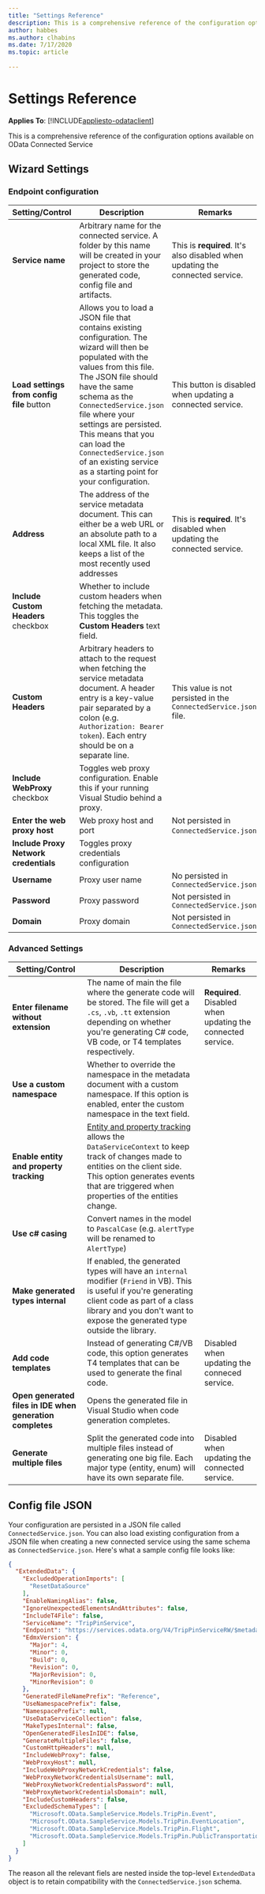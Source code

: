 ```yaml
---
title: "Settings Reference"
description: This is a comprehensive reference of the configuration options available on OData Connected Service.
author: habbes
ms.author: clhabins
ms.date: 7/17/2020
ms.topic: article
 
---
```

# Settings Reference

**Applies To**: [!INCLUDE[appliesto-odataclient](../includes/appliesto-odataclient-v7.md)]

This is a comprehensive reference of the configuration options available on OData Connected Service

## Wizard Settings

### Endpoint configuration

Setting/Control        |   Description           | Remarks
-----------------------|-------------------------|----------------
**Service name**       | Arbitrary name for the connected service. A folder by this name will be created in your project to store the generated code, config file and artifacts. | This is **required**. It's also disabled when updating the connected service.
**Load settings from config file** button| Allows you to load a JSON file that contains existing configuration. The wizard will then be populated with the values from this file.  The JSON file should have the same schema as the `ConnectedService.json` file where your settings are persisted. This means that you can load the `ConnectedService.json` of an existing service as a starting point for your configuration. | This button is disabled when updating a connected service.
**Address**  | The address of the service metadata document. This can either be a web URL or an absolute path to a local XML file. It also keeps a list of the most recently used addresses | This is **required**. It's disabled when updating the connected service.
**Include Custom Headers** checkbox | Whether to include custom headers when fetching the metadata. This toggles the **Custom Headers** text field.
**Custom Headers**  | Arbitrary headers to attach to the request when fetching the service metadata document. A header entry is a key-value pair separated by a colon (e.g. `Authorization: Bearer token`). Each entry should be on a separate line. | This value is not persisted in the `ConnectedService.json` file.
**Include WebProxy** checkbox | Toggles web proxy configuration. Enable this if your running Visual Studio behind a proxy.
**Enter the web proxy host** | Web proxy host and port | Not persisted in `ConnectedService.json`.
**Include Proxy Network credentials** | Toggles proxy credentials configuration
**Username** | Proxy user name | No persisted in `ConnectedService.json`
**Password** | Proxy password | Not persisted in `ConnectedService.json`
**Domain**   | Proxy domain | Not persisted in `ConnectedService.json`

### Advanced Settings

Setting/Control     | Description                 | Remarks
--------------------|-----------------------------|--------------------------
**Enter filename without extension** | The name of main the file where the generate code will be stored. The file will get a `.cs`, `.vb`, `.tt` extension depending on whether you're generating C# code, VB code, or T4 templates respectively. | **Required**. Disabled when updating the connected service.
**Use a custom namespace** | Whether to override the namespace in the metadata document with a custom namespace. If this option is enabled, enter the custom namespace in the text field.
**Enable entity and property tracking** | [Entity and property tracking](/odata/client/tracking) allows the `DataServiceContext` to keep track of changes made to entities on the client side. This option generates events that are triggered when properties of the entities change.
**Use c# casing** | Convert names in the model to `PascalCase` (e.g. `alertType` will be renamed to `AlertType`)
**Make generated types internal** | If enabled, the generated types will have an `internal` modifier (`Friend` in VB). This is useful if you're generating client code as part of a class library and you don't want to expose the generated type outside the library.
**Add code templates** | Instead of generating C#/VB code, this option generates T4 templates that can be used to generate the final code. | Disabled when updating the conneced service.
**Open generated files in IDE when generation completes** | Opens the generated file in Visual Studio when code generation completes.
**Generate multiple files** | Split the generated code into multiple files instead of generating one big file. Each major type (entity, enum) will have its own separate file. | Disabled when updating the connected service.

## Config file JSON

Your configuration are persisted in a JSON file called `ConnectedService.json`. You can also load existing configuration from a JSON file when creating a new connected service using the same schema as `ConnectedService.json`. Here's what a sample config file looks like:

```json
{
  "ExtendedData": {
    "ExcludedOperationImports": [
      "ResetDataSource"
    ],
    "EnableNamingAlias": false,
    "IgnoreUnexpectedElementsAndAttributes": false,
    "IncludeT4File": false,
    "ServiceName": "TripPinService",
    "Endpoint": "https://services.odata.org/V4/TripPinServiceRW/$metadata",
    "EdmxVersion": {
      "Major": 4,
      "Minor": 0,
      "Build": 0,
      "Revision": 0,
      "MajorRevision": 0,
      "MinorRevision": 0
    },
    "GeneratedFileNamePrefix": "Reference",
    "UseNamespacePrefix": false,
    "NamespacePrefix": null,
    "UseDataServiceCollection": false,
    "MakeTypesInternal": false,
    "OpenGeneratedFilesInIDE": false,
    "GenerateMultipleFiles": false,
    "CustomHttpHeaders": null,
    "IncludeWebProxy": false,
    "WebProxyHost": null,
    "IncludeWebProxyNetworkCredentials": false,
    "WebProxyNetworkCredentialsUsername": null,
    "WebProxyNetworkCredentialsPassword": null,
    "WebProxyNetworkCredentialsDomain": null,
    "IncludeCustomHeaders": false,
    "ExcludedSchemaTypes": [
      "Microsoft.OData.SampleService.Models.TripPin.Event",
      "Microsoft.OData.SampleService.Models.TripPin.EventLocation",
      "Microsoft.OData.SampleService.Models.TripPin.Flight",
      "Microsoft.OData.SampleService.Models.TripPin.PublicTransportation"
    ]
  }
}
```
The reason all the relevant fiels are nested inside the top-level `ExtendedData` object is to retain compatibility with the `ConnectedService.json` schema.